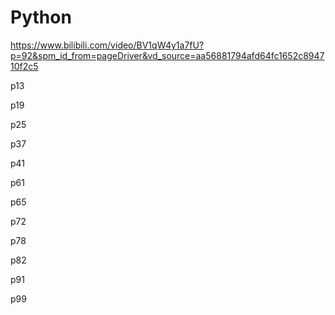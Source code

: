 # Python
https://www.bilibili.com/video/BV1qW4y1a7fU?p=92&spm_id_from=pageDriver&vd_source=aa56881794afd64fc1652c894710f2c5

p13

p19

p25

p37

p41

p61

p65

p72

p78

p82

p91

p99
